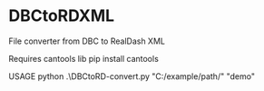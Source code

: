 # DBCtoRDXML
File converter from DBC to RealDash XML

Requires cantools lib    pip install cantools

USAGE
python .\DBCtoRD-convert.py "C:/example/path/" "demo"
